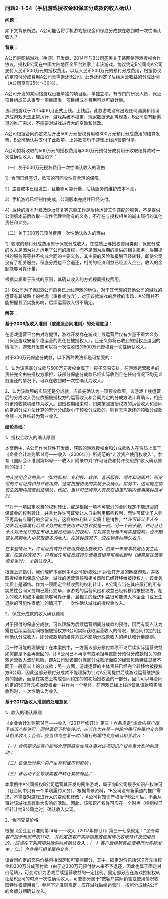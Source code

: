 ### 问题2-1-54（手机游戏授权金和保底分成款的收入确认）

**问题：**

如下文背景所述，A公司能否将手机游戏授权金和保底分成款在收到时一次性确认收入？

**背景：**

A公司是网络游戏（手游）开发商，2014年与B公司签署关于某网络游戏授权合作协议，授权B公司在中国大陆地区全平台独家上市该游戏。协议约定B公司向A公司支付人民币500万元的授权费用，以及人民币300万元的预付分成费用，根据协议约定预付分成费用A公司无需退还B公司。此外还约定了后续运营收益的分成比例（A公司享有25％～30％）。

A公司开发的某网络游戏设置单独的项目组，单独立项，有专门的研发人员，保证项目组成员从事专一项目研发，项目组成本费用可以可靠计量。

该网络游戏于2015年10月正式上线。上线后，此款游戏没有出现任何漏洞和错误造成游戏无法正常运行、游戏系统不稳定、玩家数据紊乱等现象。B公司没有新渠道的推广需求，不需要对游戏进行大的变动和修改。

A公司根据合同约定先后开出500万元授权费用和300万元预付分成费用的结算发票，B公司确认并支付了此款项。上述款项均于游戏上线运营前付清。

A公司拟将收取的500万元的授权费用与300万元预付分成费用于收取结算款时一次性确认收入，理由如下：

（一）关于500万元授权费用一次性确认收入的理由

1）合同已经签订，款项的可回收性有合理的保障。

2）主要成本已经发生，且能够可靠计量，后续服务的维护成本不高，

3）手机游戏已经制作完成，公测版本完成并已经交付。

4）后续的版本升级及Bug修复等完善工作是后续运营工作匹配的服务，不是提供公测版本前后收取一次性代理金附有的义务，不存在与授权相关的尚未履行的其他责任和义务。

（二）关于300万元预付费用一次性确认收入的理由

1）收取的预付分成费用属于保底分成收入，在性质上与授权费用类似，保底分成的收入是因为对方运用了公司的版权，而不是因为后期的提供的相关服务，后期提供的服务等等并不构成合同的主要义务，其主要的风险和报酬已经转移，即使公司没有了相关服务，保底分成也不会退还，相关的经济利益已经流入企业，收入的金额能够可靠计量。

根据实质重于形式的原则，其确认收入的方式视同授权费用。

2）B公司为了保证B公司自身已上线游戏的地位，对于其代理的其他公司的游戏的运营有其战略上的考虑（重推或放弃），对于该款游戏的后续的市场，A公司并不能把握甚至实施影响，后续运营收入很不确定。

**解答：**

**基于2006版收入准则（或建造合同准则）的处理意见：**

在游戏运营平台由对方提供，游戏开发商在游戏上线运营后仅有少量不重大义务（保证游戏安全平稳运营的责任在被授权人），且无义务将已收到的授权金退回的情况下，游戏开发商可以将一次性收取的500万元授权费一次性确认收入。

对于300万元保底分成款，以下两种做法都是可接受的：

1、认为该保底分成款与500万元授权金属于一揽子交易安排，在游戏运营服务的责任完全由被授权方承担，该部分保底分成款已经实际收到且在任何情况下均无义务退还的情况下，可以在收到时一次性确认为收入。

2、认为该款项的实质还是分成款，应首先确认为一项预收款项，该游戏上线运营后的分成收入仍应依据被授权方的运营收入和合同约定的分成方法计算确认，相应将该预收款项结转为收入。到授权期结束时，如果按照被授权方的运营收入和合同约定的分成方法计算的累计分成款小于预收分成款的，则将无需退还的预收分成款余额一次性结转为营业收入。

**结论基础：**

1、授权金收入的确认原则

本案例中，A公司作为软件开发商，获取的游戏授权金和分成款收入在性质上属于《企业会计准则第14号——收入（2006年）》所规范的“让渡资产使用权收入”。参考《国际会计准则第18号——收入》附录中对“许可证费和特许使用费”收入确认原则的指引：

*他人使用企业的资产（如商标权、专利权、软件、音乐版权、唱片和动画片）所支付的许可证费和特许使用费，通常根据协议的实质予以确认。实务中，这可能在协议生效期内按直线法确认，例如，当许可证持有人有权在指定时期内使用某种技术时。*

**对于一项固定收费的权利转让，或是根据一项不可取消的合同规定不能退回的保证金的权利转让，并且允许许可证受让人自由利用那些权利，而许可证让予人则不再具有应履行的余留义务，这样的权利转让实质上是销售。***许可证让予人在交货后无需履行后续义务的软件使用许可协议就是一例。另一个例子是，许可证让予人对所允许的在市场上展览动画片的权利，并对其发行商不再实施控制，也不期望从票房收入中获取更多的收入。在这种情况下，应在销售时确认收入。*

*在某些情况下，许可证费或特许使用费是否能收到，依某一未来事项是否发生而定。在这种情况下，只有当许可证费或特许使用费很有可能收到时（通常是在该事项发生时），才确认收入。*

根据上述指引，我们理解本案例中A公司授权B公司运营其开发的网络游戏，并收取授权金和保底分成款，游戏的运营责任和相关风险已经转移给被授权方，该业务实质上是销售。作为一项固定金额收费的权利转让，A公司应当在其应履行的所有实质性合同义务均已履行完毕，该游戏的运营风险和收益已经转移给被授权方，相关的收入和成本金额能够可靠计量，且相关的经济利益很可能流入本企业（或发生退款的可能性很低）的情况下，一次性确认游戏的授权金收入。

2、保底分成款的收入确认原则

对于预付的保底分成款，可以理解为后续运营期间分成款的预付，因而有观点认为需在后续运营期间根据被授权方B公司实际获取运营收入的情况，按合同约定的比例确认分成收入，即分成款项的结算方式不影响分成款收入的确认和计量原则。

另一种可能的理解是：在本案例中，一方面该部分预付款项不论后续实际运营效益如何都是不会再退回的，即A公司已不再享有或承担与这部分预付分成款相关的游戏运营收入波动风险，即A公司就该部分保底分成款所面临的经营风险特征显著不同于一般意义上的分成款；另一方面，游戏运营的主体责任已经完全转移给被授权方B公司，因此这部分预付分成款不能理解为针对A公司提供后续游戏运营维护服务的报酬，而是在实质上构成合同约定的的初始授权金的一部分，因而可以与合同约定的500万元初始授权金一并作为一个整体，在游戏已经上线运营且该款项实际收到时，一次性确认为收入。

**基于2017版收入准则的处理意见：**

1、收入的确认原则

《企业会计准则第14号——收入（2017年修订）》第三十六条规定“*企业向客户授予知识产权许可，同时满足下列条件时，应当作为在某一时段内履行的履约义务确认相关收入；否则，应当作为在某一时点履行的履约义务确认相关收入：*

*（一）合同要求或客户能够合理预期企业将从事对该项知识产权有重大影响的活动；*

*（二）该活动对客户将产生有利或不利影响；*

*（三）该活动不会导致向客户转让某项商品。*”

本案例中A公司授权B公司运营其开发的网络游戏，属于向B公司授予知识产权许可（且合同中只有一个单项履约义务），根据背景资料，“B公司没有新渠道的推广需求，不需要对游戏进行大的变动和修改”，A公司将知识产权授予B公司后，不会从事对该游戏具有重大影响的活动。因此，该知识产权许可应在一个时点（控制权已经转让给B公司之时）确认收入实现。

2、合同交易价格

根据《企业会计准则第14号——收入（2017年修订）》第三十七条规定：“*企业向客户授予知识产权许可，
并约定按客户实际销售或使用情况收取特许权使用费的，
应当在下列两项孰晚的时点确认收入：（一）客户后续销售或使用行为实际发生；（二）企业履行相关履约义务。*”

该合同约定的交易价格包括固定和可变两部分，其中，固定对价包括500万元授权金和300万分成预付款（由于这300万元预付款未来不予退还，因此也属于固定对价范畴），可变对价为游戏后续运营收益的一定比例。固定部分应在游戏控制权转让给B公司的时点一次性确认收入，可变部分属于“按客户实际销售或使用情况收取特许权使用费”，参照下述准则规定，应在游戏后续运营时，按照分成给A公司的金额分期确认收入。